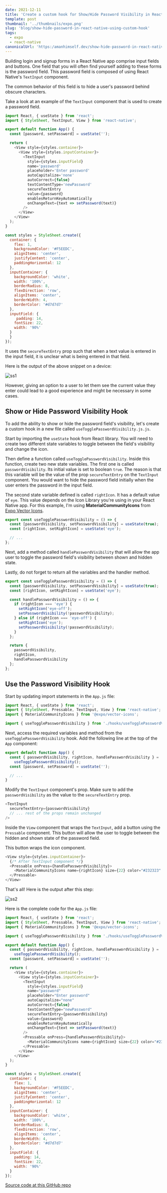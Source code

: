 ```yaml
---
date: 2021-12-11
title: 'Create a custom hook for Show/Hide Password Visibility in React Native'
template: post
thumbnail: '../thumbnails/expo.png'
slug: 'blog/show-hide-password-in-react-native-using-custom-hook'
tags:
  - expo
  - react-native
canonicalUrl: 'https:/amanhimself.dev/show-hide-password-in-react-native-using-custom-hook'
---
```


Building login and signup forms in a React Native app comprise input fields and buttons. One field that you will often find yourself adding to these forms is the password field. This password field is composed of using React Native's `TextInput` component.

The common behavior of this field is to hide a user's password behind obscure characters.

Take a look at an example of the `TextInput` component that is used to create a password field.

```js
import React, { useState } from 'react';
import { StyleSheet, TextInput, View } from 'react-native';

export default function App() {
  const [password, setPassword] = useState('');

  return (
    <View style={styles.container}>
      <View style={styles.inputContainer}>
        <TextInput
          style={styles.inputField}
          name='password'
          placeholder='Enter password'
          autoCapitalize='none'
          autoCorrect={false}
          textContentType='newPassword'
          secureTextEntry
          value={password}
          enablesReturnKeyAutomatically
          onChangeText={text => setPassword(text)}
        />
      </View>
    </View>
  );
}

const styles = StyleSheet.create({
  container: {
    flex: 1,
    backgroundColor: '#F5EEDC',
    alignItems: 'center',
    justifyContent: 'center',
    paddingHorizontal: 12
  },
  inputContainer: {
    backgroundColor: 'white',
    width: '100%',
    borderRadius: 8,
    flexDirection: 'row',
    alignItems: 'center',
    borderWidth: 4,
    borderColor: '#d7d7d7'
  },
  inputField: {
     padding: 14,
    fontSize: 22,
    width: '90%'
  }
  }
});
```

It uses the `secureTextEntry` prop such that when a text value is entered in the input field, it is unclear what is being entered in that field.

Here is the output of the above snippet on a device:

![ss1](https://i.imgur.com/kn0yv9z.gif)

However, giving an option to a user to let them see the current value they enter could lead to a good experience and might be necessary in some cases.

## Show or Hide Password Visibility Hook

To add the ability to show or hide the password field's visibility, let's create a custom hook in a new file called `useTogglePasswordVisibility.js.js`.

Start by importing the `useState` hook from React library. You will need to create two different state variables to toggle between the field's visibility and change the icon.

Then define a function called `useTogglePasswordVisibility`. Inside this function, create two new state variables. The first one is called `passwordVisibility`. Its initial value is set to boolean `true`. The reason is that this variable will be the value of the prop `secureTextEntry` on the `TextInput` component. You would want to hide the password field initially when the user enters the password in the input field.

The second state variable defined is called `rightIcon`. It has a default value of `eye`. This value depends on the Icon Library you're using in your React Native app. For this example, I'm using **MaterialCommunityIcons** from [Expo Vector Icons](https://docs.expo.dev/guides/icons/).

```js
export const useTogglePasswordVisibility = () => {
  const [passwordVisibility, setPasswordVisibility] = useState(true);
  const [rightIcon, setRightIcon] = useState('eye');

  // ...
};
```

Next, add a method called `handlePasswordVisibility` that will allow the app user to toggle the password field's visibility between shown and hidden state.

Lastly, do not forget to return all the variables and the handler method.

```js
export const useTogglePasswordVisibility = () => {
  const [passwordVisibility, setPasswordVisibility] = useState(true);
  const [rightIcon, setRightIcon] = useState('eye');

  const handlePasswordVisibility = () => {
    if (rightIcon === 'eye') {
      setRightIcon('eye-off');
      setPasswordVisibility(!passwordVisibility);
    } else if (rightIcon === 'eye-off') {
      setRightIcon('eye');
      setPasswordVisibility(!passwordVisibility);
    }
  };

  return {
    passwordVisibility,
    rightIcon,
    handlePasswordVisibility
  };
};
```

## Use the Password Visibility Hook

Start by updating import statements in the `App.js` file:

```js
import React, { useState } from 'react';
import { StyleSheet, Pressable, TextInput, View } from 'react-native';
import { MaterialCommunityIcons } from '@expo/vector-icons';

import { useTogglePasswordVisibility } from './hooks/useTogglePasswordVisibility';
```

Next, access the required variables and method from the `useTogglePasswordVisibility` hook. Add the following line at the top of the `App` component:

```js
export default function App() {
  const { passwordVisibility, rightIcon, handlePasswordVisibility } =
    useTogglePasswordVisibility();
  const [password, setPassword] = useState('');

  // ...
}
```

Modify the `TextInput` component's prop. Make sure to add the `passwordVisibility` as the value to the `secureTextEntry` prop.

```js
<TextInput
  secureTextEntry={passwordVisibility}
  // ... rest of the props remain unchanged
/>
```

Inside the `View` component that wraps the `TextInput`, add a button using the `Pressable` component. This button will allow the user to toggle between the hidden and shown state of the password field.

This button wraps the icon component.

```js
<View style={styles.inputContainer}>
  {/* After TextInput component */}
  <Pressable onPress={handlePasswordVisibility}>
    <MaterialCommunityIcons name={rightIcon} size={22} color="#232323" />
  </Pressable>
</View>
```

That's all! Here is the output after this step:

![ss2](https://i.imgur.com/rTNH2Ud.gif)

Here is the complete code for the `App.js` file:

```js
import React, { useState } from 'react';
import { StyleSheet, Pressable, TextInput, View } from 'react-native';
import { MaterialCommunityIcons } from '@expo/vector-icons';

import { useTogglePasswordVisibility } from './hooks/useTogglePasswordVisibility';

export default function App() {
  const { passwordVisibility, rightIcon, handlePasswordVisibility } =
    useTogglePasswordVisibility();
  const [password, setPassword] = useState('');

  return (
    <View style={styles.container}>
      <View style={styles.inputContainer}>
        <TextInput
          style={styles.inputField}
          name="password"
          placeholder="Enter password"
          autoCapitalize="none"
          autoCorrect={false}
          textContentType="newPassword"
          secureTextEntry={passwordVisibility}
          value={password}
          enablesReturnKeyAutomatically
          onChangeText={text => setPassword(text)}
        />
        <Pressable onPress={handlePasswordVisibility}>
          <MaterialCommunityIcons name={rightIcon} size={22} color="#232323" />
        </Pressable>
      </View>
    </View>
  );
}

const styles = StyleSheet.create({
  container: {
    flex: 1,
    backgroundColor: '#F5EEDC',
    alignItems: 'center',
    justifyContent: 'center',
    paddingHorizontal: 12
  },
  inputContainer: {
    backgroundColor: 'white',
    width: '100%',
    borderRadius: 8,
    flexDirection: 'row',
    alignItems: 'center',
    borderWidth: 4,
    borderColor: '#d7d7d7'
  },
  inputField: {
    padding: 14,
    fontSize: 22,
    width: '90%'
  }
});
```

[Source code at this GitHub repo](https://github.com/amandeepmittal/react-native-examples/tree/master/custom-hook-password-toggle)
